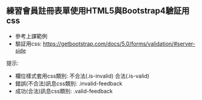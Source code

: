 ## 練習會員註冊表單使用HTML5與Bootstrap4驗証用css

- 參考上課範例
- 驗証用css: https://getbootstrap.com/docs/5.0/forms/validation/#server-side

提示:

- 欄位樣式套用css類別: 不合法(.is-invalid)  合法(.is-valid)
- 錯誤(不合法)訊息css類別: .invalid-feedback
- 成功(合法)訊息css類別: .valid-feedback